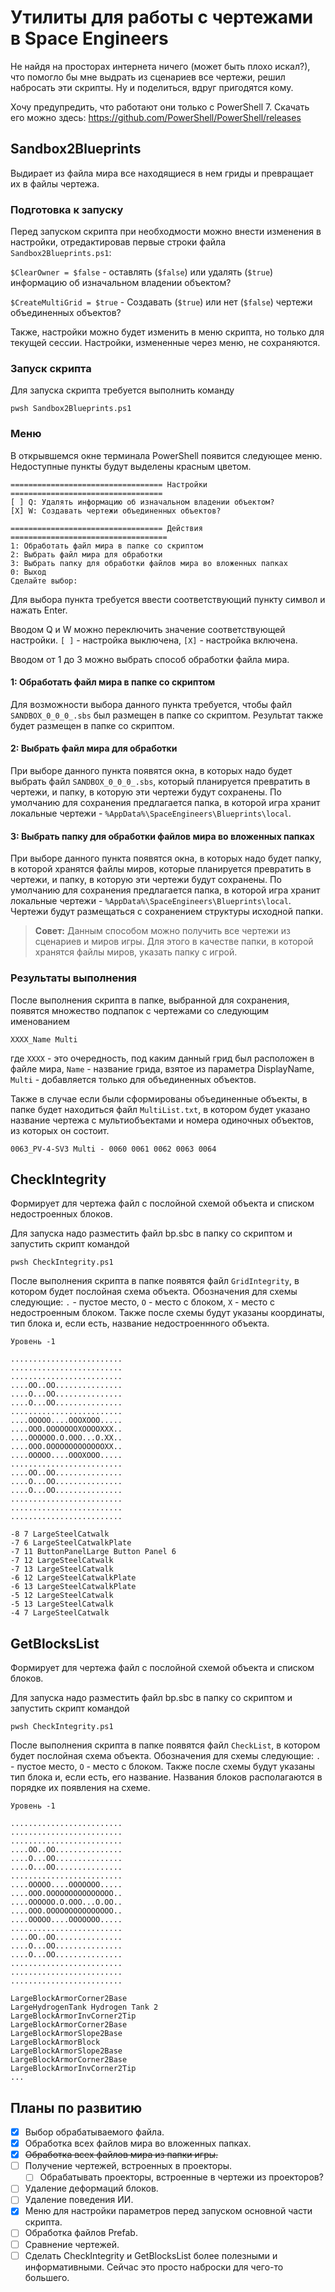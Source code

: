 # Утилиты для работы с чертежами в Space Engineers

Не найдя на просторах интернета ничего (может быть плохо искал?), что помогло бы мне выдрать из сценариев все чертежи, решил набросать эти скрипты. Ну и поделиться, вдруг пригодятся кому.

Хочу предупредить, что работают они только с PowerShell 7. Скачать его можно здесь:
<https://github.com/PowerShell/PowerShell/releases>

## Sandbox2Blueprints

Выдирает из файла мира все находящиеся в нем гриды и превращает их в файлы чертежа.

### Подготовка к запуску

Перед запуском скрипта при необходмости можно внести изменения в настройки, отредактировав первые строки файла `Sandbox2Blueprints.ps1`:

`$ClearOwner = $false` - оставлять (`$false`) или удалять (`$true`) информацию об изначальном владении объектом?

`$CreateMultiGrid = $true` - Создавать (`$true`) или нет (`$false`) чертежи объединенных объектов?

Также, настройки можно будет изменить в меню скрипта, но только для текущей сессии. Настройки, измененные через меню, не сохраняются.

### Запуск скрипта

Для запуска скрипта требуется выполнить команду

```text
pwsh Sandbox2Blueprints.ps1
```

### Меню

В открывшемся окне терминала PowerShell появится следующее меню. Недоступные пункты будут выделены красным цветом.

```text
================================== Настройки ==================================
[ ] Q: Удалять информацию об изначальном владении объектом?
[X] W: Создавать чертежи объединенных объектов?

================================== Действия ===================================
1: Обработать файл мира в папке со скриптом
2: Выбрать файл мира для обработки
3: Выбрать папку для обработки файлов мира во вложенных папках
0: Выход
Сделайте выбор: 
```

Для выбора пункта требуется ввести соответствующий пункту символ и нажать Enter.

Вводом Q и W можно переключить значение соответствующей настройки. `[ ]` - настройка выключена, `[X]` - настройка включена.

Вводом от 1 до 3 можно выбрать способ обработки файла мира.

#### 1: Обработать файл мира в папке со скриптом

Для возможности выбора данного пункта требуется, чтобы файл `SANDBOX_0_0_0_.sbs` был размещен в папке со скриптом. Результат также будет размещен в папке со скриптом.

#### 2: Выбрать файл мира для обработки

При выборе данного пункта появятся окна, в которых надо будет выбрать файл `SANDBOX_0_0_0_.sbs`, который планируется превратить в чертежи, и папку, в которую эти чертежи будут сохранены. По умолчанию для сохранения предлагается папка, в которой игра хранит локальные чертежи - `%AppData%\SpaceEngineers\Blueprints\local`.

#### 3: Выбрать папку для обработки файлов мира во вложенных папках

При выборе данного пункта появятся окна, в которых надо будет папку, в которой хранятся файлы миров, которые планируется превратить в чертежи, и папку, в которую эти чертежи будут сохранены. По умолчанию для сохранения предлагается папка, в которой игра хранит локальные чертежи - `%AppData%\SpaceEngineers\Blueprints\local`. Чертежи будут размещаться с сохранением структуры исходной папки.

> **Совет:** Данным способом можно получить все чертежи из сценариев и миров игры. Для этого в качестве папки, в которой хранятся файлы миров, указать папку с игрой.

### Результаты выполнения

После выполнения скрипта в папке, выбранной для сохранения, появятся множество подпапок с чертежами со следующим именованием

```text
XXXX_Name Multi
```

где `XXXX` - это очередность, под каким данный грид был расположен в файле мира, `Name` - название грида, взятое из параметра DisplayName, `Multi` - добавляется только для объединенных объектов.

Также в случае если были сформированы объединенные объекты, в папке будет находиться файл `MultiList.txt`, в котором будет указано название чертежа с мультиобъектами и номера одиночных объектов, из которых он состоит.

```text
0063_PV-4-SV3 Multi - 0060 0061 0062 0063 0064
```

## CheckIntegrity

Формирует для чертежа файл с послойной схемой объекта и списком недостроенных блоков.

Для запуска надо разместить файл bp.sbc в папку со скриптом и запустить скрипт командой

```text
pwsh CheckIntegrity.ps1
```

После выполнения скрипта в папке появятся файл `GridIntegrity`, в котором будет послойная схема объекта. Обозначения для схемы следующие: `.` - пустое место, `O` - место с блоком, `X` - место с недостроенным блоком. Также после схемы будут указаны координаты, тип блока и, если есть, название недостроеннного объекта.

```text
Уровень -1

.........................
.........................
.........................
....OO..OO...............
....O...OO...............
....O...OO...............
.........................
....OOOOO....OOOXOOO.....
....OOO.OOOOOOOXOOOOXXX..
....OOOOOO.O.OOO...O.XX..
....OOO.OOOOOOOOOOOOOXX..
....OOOOO....OOOXOOO.....
.........................
....OO..OO...............
....O...OO...............
....O...OO...............
.........................
.........................
.........................

-8 7 LargeSteelCatwalk 
-7 6 LargeSteelCatwalkPlate 
-7 11 ButtonPanelLarge Button Panel 6
-7 12 LargeSteelCatwalk 
-7 13 LargeSteelCatwalk 
-6 12 LargeSteelCatwalkPlate 
-6 13 LargeSteelCatwalkPlate 
-5 12 LargeSteelCatwalk 
-5 13 LargeSteelCatwalk 
-4 7 LargeSteelCatwalk 
```

## GetBlocksList

Формирует для чертежа файл с послойной схемой объекта и списком блоков.

Для запуска надо разместить файл bp.sbc в папку со скриптом и запустить скрипт командой

```text
pwsh CheckIntegrity.ps1
```

После выполнения скрипта в папке появятся файл `CheckList`, в котором будет послойная схема объекта. Обозначения для схемы следующие: `.` - пустое место, `O` - место с блоком. Также после схемы будут указаны тип блока и, если есть, его название. Названия блоков располагаются в порядке их появления на схеме.

```text
Уровень -1

.........................
.........................
.........................
....OO..OO...............
....O...OO...............
....O...OO...............
.........................
....OOOOO....OOOOOOO.....
....OOO.OOOOOOOOOOOOOOO..
....OOOOOO.O.OOO...O.OO..
....OOO.OOOOOOOOOOOOOOO..
....OOOOO....OOOOOOO.....
.........................
....OO..OO...............
....O...OO...............
....O...OO...............
.........................
.........................
.........................

LargeBlockArmorCorner2Base 
LargeHydrogenTank Hydrogen Tank 2
LargeBlockArmorInvCorner2Tip 
LargeBlockArmorCorner2Base 
LargeBlockArmorSlope2Base 
LargeBlockArmorBlock 
LargeBlockArmorSlope2Base 
LargeBlockArmorCorner2Base 
LargeBlockArmorInvCorner2Tip 
...
```

## Планы по развитию

- [x] Выбор обрабатываемого файла.
- [x] Обработка всех файлов мира во вложенных папках.
- [x] ~~Обработка всех файлов мира из папки игры.~~
- [ ] Получение чертежей, встроенных в проекторы.
  - [ ] Обрабатывать проекторы, встроенные в чертежи из проекторов?
- [ ] Удаление деформаций блоков.
- [ ] Удаление поведения ИИ.
- [x] Меню для настройки параметров перед запуском основной части скрипта.
- [ ] Обработка файлов Prefab.
- [ ] Сравнение чертежей.
- [ ] Сделать CheckIntegrity и GetBlocksList более полезными и информативными. Сейчас это просто наброски для чего-то большего.
